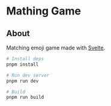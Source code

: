 # Mathing Game

## About

Matching emoji game made with [Svelte](https://svelte.dev/).

```bash
# Install deps
pnpm install

# Run dev server
pnpm run dev

# Build
pnpm run build
```
